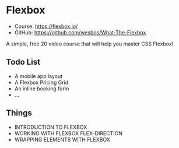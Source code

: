 # Flexbox

- Course: https://flexbox.io/
- GitHub: https://github.com/wesbos/What-The-Flexbox

A simple, free 20 video course that will help you master CSS Flexbox!

## Todo List

- A mobile app layout
- A Flexbox Pricing Grid
- An inline booking form
- ...

## Things

- INTRODUCTION TO FLEXBOX
- WORKING WITH FLEXBOX FLEX-DIRECTION
- WRAPPING ELEMENTS WITH FLEXBOX